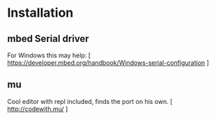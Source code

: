 # Installation

## mbed Serial driver

For Windows this may help:
[ https://developer.mbed.org/handbook/Windows-serial-configuration ]

## mu

Cool editor with repl included, finds the port on his own. 
[ http://codewith.mu/ ]

